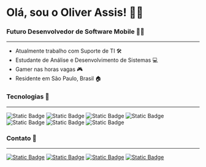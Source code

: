 # Olá, sou o Oliver Assis! 👋🏽 

<h3> Futuro Desenvolvedor de Software Mobile 📱🔥</h3>

<hr>

- Atualmente trabalho com Suporte de TI 🛠️
- Estudante de Análise e Desenvolvimento de Sistemas 💻
- Gamer nas horas vagas 🎮
- Residente em São Paulo, Brasil 🏠

<h3> Tecnologias 🚀 </h3>

<hr>

![Static Badge](https://img.shields.io/badge/HTML5-black?style=square&logo=HTML5&logoColor=%23E34F26)
![Static Badge](https://img.shields.io/badge/CCS3-black?style=square&logo=CSS3&logoColor=%231572B6)
![Static Badge](https://img.shields.io/badge/JAVASCRIPT-black?style=square&logo=JAVASCRIPT&logoColor=%23F7DF1E)
![Static Badge](https://img.shields.io/badge/NODE.JS-black?style=square&logo=NODE.JS&logoColor=%23339933)
![Static Badge](https://img.shields.io/badge/REACT-black?style=square&logo=REACT&logoColor=%2361DAFB)
![Static Badge](https://img.shields.io/badge/MySQL-black?style=square&logo=MySQL&logoColor=%234479A1)
![Static Badge](https://img.shields.io/badge/GIT-black?style=square&logo=GIT&logoColor=%23F05032)


<h3> Contato 📱 </h3>

<hr>

<p align="left">

<a href="mailto:oliverinvest08@gmail.com" target="_blank" alt="Gmail">
<img alt="Static Badge" src="https://img.shields.io/badge/GMAIL-black?style=square&logo=GMAIL&logoColor=%23EA4335"></a>

<a href="https://www.instagram.com/oliverassis08/" target="_blank" alt="Instagram">
<img alt="Static Badge" src="https://img.shields.io/badge/INSTAGRAM-black?style=square&logo=INSTAGRAM&logoColor=%23E4405F"></a>

<a href="https://www.linkedin.com/in/oliverassis" target="_blank" alt="Linkedin">
<img alt="Static Badge" src="https://img.shields.io/badge/LINKEDIN-black?style=square&logo=LINKEDIN&logoColor=%230A66C2"></a>

<a href="https://api.whatsapp.com/send/?phone=19995812011&text&type=phone_number&app_absent=0" target="_blank" alt="WhatsApp">
<img alt="Static Badge" src="https://img.shields.io/badge/WHATSAPP-black?style=square&logo=WHATSAPP&logoColor=%2325D366"></a>

</p>




  












